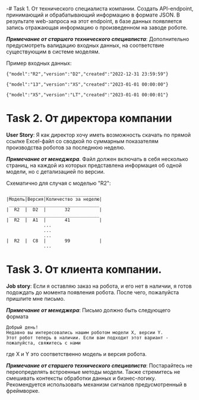 -# Task 1. От технического специалиста компании.
Создать API-endpoint, принимающий и обрабатывающий информацию в формате JSON. 
В результате web-запроса на этот endpoint, в базе данных появляется запись 
отражающая информацию о произведенном на заводе роботе. 

_**Примечание от старшего технического специалиста**_: 
Дополнительно предусмотреть валидацию входных данных, на соответствие существующим в системе моделям.

Пример входных данных:

```{"model":"R2","version":"D2","created":"2022-12-31 23:59:59"}```

```{"model":"13","version":"XS","created":"2023-01-01 00:00:00"}```

```{"model":"X5","version":"LT","created":"2023-01-01 00:00:01"}```


# Task 2. От директора компании
**User Story**: Я как директор хочу иметь возможность скачать по прямой ссылке Excel-файл со сводкой по суммарным показателям производства роботов за последнюю неделю. 

_**Примечание от менеджера**_. Файл должен включать в себя несколько страниц, на каждой из которых представлена информация об одной модели, но с детализацией по версии. 

Схематично для случая с моделью "R2":

```
 __________________________________
|Модель|Версия|Количество за неделю|
 __________________________________
|  R2  |  D2  |       32           |
 __________________________________
|  R2  |  A1  |       41           |
              ...
              ... 
              ...
|  R2  |  С8  |       99           |
              ...  
```

# Task 3. От клиента компании.
**Job story**: Если я оставляю заказ на робота, и его нет в наличии, я готов подождать до момента появления робота. После чего, пожалуйста пришлите мне письмо.

_**Примечание от менеджера**_: Письмо должно быть следующего формата
```
Добрый день!
Недавно вы интересовались нашим роботом модели X, версии Y. 
Этот робот теперь в наличии. Если вам подходит этот вариант - пожалуйста, свяжитесь с нами
```
где Х и Y это соответственно модель и версия робота.

_**Примечание от старшего технического специалиста**_: Постарайтесь не переопределять встроенные методы модели. Также стремитесь не смешивать контексты обработки данных и бизнес-логику. Рекомендуется использовать механизм сигналов предусмотренный в фреймворке.